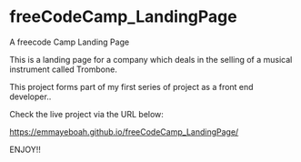 # freeCodeCamp_LandingPage
A freecode Camp Landing Page

This is a landing page for a company which deals in the selling of a musical instrument called Trombone.

This project forms part of my first series of project as a front end developer..

Check the live project via the URL below:

https://emmayeboah.github.io/freeCodeCamp_LandingPage/

ENJOY!!
